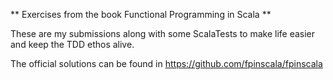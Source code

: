 ** Exercises from the book Functional Programming in Scala **

These are my submissions along with some ScalaTests to make life easier and keep the TDD ethos alive.

The official solutions can be found in https://github.com/fpinscala/fpinscala